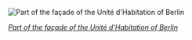 
![Part of the façade of the Unité d'Habitation of Berlin](https://upload.wikimedia.org/wikipedia/commons/thumb/e/ed/Corbusierhaus%2C_Berlin-msu-2021-2276-.jpg/600px-Corbusierhaus%2C_Berlin-msu-2021-2276-.jpg)

*[Part of the façade of the Unité d'Habitation of Berlin](https://wikipedia.org/wiki/File:Corbusierhaus,_Berlin-msu-2021-2276-.jpg)*
